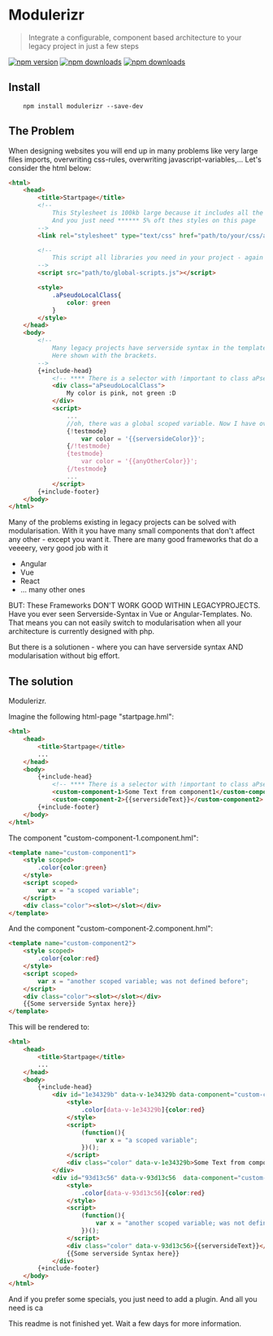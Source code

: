 # Modulerizr

> Integrate a configurable, component based architecture to your legacy project in just a few steps

[![npm version](https://img.shields.io/npm/v/modulerizr.svg)](https://www.npmjs.com/package/modulerizr)
[![npm downloads](https://img.shields.io/npm/dt/modulerizr.svg)](https://www.npmjs.com/package/modulerizr)
[![npm downloads](https://img.shields.io/github/license/mashape/apistatus.svg)](https://www.npmjs.com/package/modulerizr)
## Install

``` shell
    npm install modulerizr --save-dev
```

<!-- - [Quicklink to the API](#api-description) -->

## The Problem
When designing websites you will end up in many problems like very large files imports, overwriting css-rules, overwriting javascript-variables,...
Let's consider the html below:
``` html
<html>
    <head>
        <title>Startpage</title>
        <!-- 
            This Stylesheet is 100kb large because it includes all the styles of your project.
            And you just need ****** 5% oft thes styles on this page 
        -->
        <link rel="stylesheet" type="text/css" href="path/to/your/css/allStyles.css">

        <!-- 
            This script all libraries you need in your project - again 95% that are not used.
        -->
        <script src="path/to/global-scripts.js"></script>

        <style>
            .aPseudoLocalClass{
                color: green
            }
        </style>
    </head>
    <body>
        <!-- 
            Many legacy projects have serverside syntax in the templates PHP, jsp,... most of the time.
            Here shown with the brackets.
        -->
        {+include-head}
            <!-- **** There is a selector with !important to class aPseudoLocalClass in the globalStyles. Now it's pink... -->
            <div class="aPseudoLocalClass">
                My color is pink, not green :D
            </div>
            <script>
                ...
                //oh, there was a global scoped variable. Now I have overwritten it an a onclick-script does does something wrong... *angry-smiley*
                {!testmode}
                    var color = '{{serversideColor}}';
                {/!testmode}
                {testmode}
                    var color = '{{anyOtherColor}}';
                {/testmode}
                ...
            </script>
        {+include-footer}
    </body>
</html>
```

Many of the problems existing in legacy projects can be solved with modularisation. 
With it you have many small components that don't affect any other - except you want it. There are many good frameworks that do a veeeery, very good job with it
 - Angular
 - Vue
 - React
 - ... many other ones

BUT: These Frameworks DON'T WORK GOOD WITHIN LEGACYPROJECTS. Have you ever seen Serverside-Syntax in Vue or Angular-Templates. No. That means you can not easily switch to modularisation when all your architecture is currently designed with php.

But there is a solutionen - where you can have serverside syntax AND modularisation without big effort.

## The solution
Modulerizr.

Imagine the following html-page "startpage.hml":
``` html
<html>
    <head>
        <title>Startpage</title>
        ...
    </head>
    <body>
        {+include-head}
            <!-- **** There is a selector with !important to class aPseudoLocalClass in the globalStyles. Now it's pink... -->
            <custom-component-1>Some Text from component1</custom-component1>
            <custom-component-2>{{serversideText}}</custom-component2>
        {+include-footer}
    </body>
</html>
```

The component "custom-component-1.component.hml":
``` html
<template name="custom-component1">
    <style scoped>
        .color{color:green}
    </style>
    <script scoped>
        var x = "a scoped variable";
    </script>
    <div class="color"><slot></slot></div>
</template>
```

And the component "custom-component-2.component.hml":
``` html
<template name="custom-component2">
    <style scoped>
        .color{color:red}
    </style>
    <script scoped>
        var x = "another scoped variable; was not defined before";
    </script>
    <div class="color"><slot></slot></div>
    {{Some serverside Syntax here}}
</template>
```

This will be rendered to:
``` html
<html>
    <head>
        <title>Startpage</title>
        ...
    </head>
    <body>
        {+include-head}
            <div id="1e34329b" data-v-1e34329b data-component="custom-component1">
                <style>
                    .color[data-v-1e34329b]{color:red}
                </style>
                <script>
                    (function(){
                        var x = "a scoped variable";
                    })();   
                </script>
                <div class="color" data-v-1e34329b>Some Text from component1</div>
            </div>
            <div id="93d13c56" data-v-93d13c56  data-component="custom-component2">
                <style>
                    .color[data-v-93d13c56]{color:red}
                </style>
                <script>
                    (function(){
                        var x = "another scoped variable; was not defined before";
                    })();   
                </script>
                <div class="color" data-v-93d13c56>{{serversideText}}</div>
                {{Some serverside Syntax here}}
            </div>
        {+include-footer}
    </body>
</html>
```

And if you prefer some specials, you just need to add a plugin.
And all you need is ca

This readme is not finished yet. Wait a few days for more information.